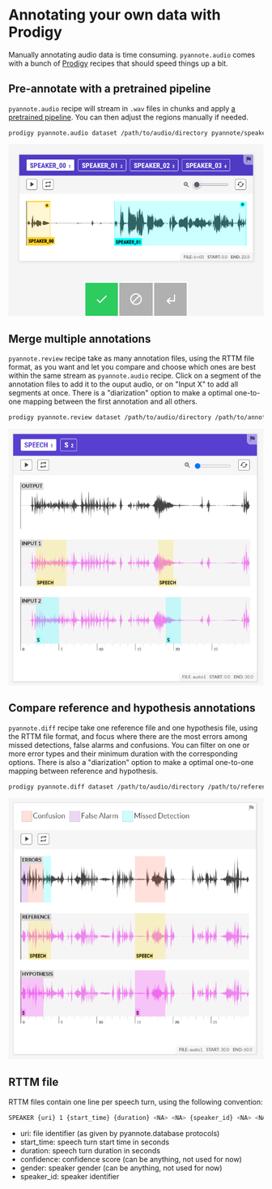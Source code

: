 # Annotating your own data with Prodigy

Manually annotating audio data is time consuming.
`pyannote.audio` comes with a bunch of [Prodigy](https://prodi.gy) recipes that should speed things up a bit.

## Pre-annotate with a pretrained pipeline

`pyannote.audio` recipe will stream in `.wav` files in chunks and apply [a pretrained pipeline](https://huggingface.co/models?other=pyannote-audio-pipeline). You can then adjust the regions manually if needed.

```bash
prodigy pyannote.audio dataset /path/to/audio/directory pyannote/speaker-segmentation
```

![pyannote.audio screenshot](./assets/prodigy-pyannote.audio.png)

## Merge multiple annotations

`pyannote.review` recipe take as many annotation files, using the RTTM file format, as you want and let you compare and choose which ones are best within the same stream as `pyannote.audio` recipe.
Click on a segment of the annotation files to add it to the ouput audio, or on "Input X" to add all segments at once.
There is a "diarization" option to make a optimal one-to-one mapping between the first annotation and all others.

```bash
prodigy pyannote.review dataset /path/to/audio/directory /path/to/annotations/1.rttm,/path/to/annotations/2.rttm,/path/to/annotations/3.rttm
```

![pyannote.review screenshot](./assets/pyannote.review.PNG)

## Compare reference and hypothesis annotations

`pyannote.diff` recipe take one reference file and one hypothesis file, using the RTTM file format, and focus where there are the most errors among missed detections, false alarms and confusions.
You can filter on one or more error types and their minimum duration with the corresponding options.
There is also a "diarization" option to make a optimal one-to-one mapping between reference and hypothesis.

```bash
prodigy pyannote.diff dataset /path/to/audio/directory /path/to/reference.rttm /path/to/hypothesis.rttm
```

![pyannote.diff screenshot](./assets/pyannote.diff.PNG)

## RTTM file

RTTM files contain one line per speech turn, using the following convention:

```bash
SPEAKER {uri} 1 {start_time} {duration} <NA> <NA> {speaker_id} <NA> <NA>
```
* uri: file identifier (as given by pyannote.database protocols)
* start_time: speech turn start time in seconds
* duration: speech turn duration in seconds
* confidence: confidence score (can be anything, not used for now)
* gender: speaker gender (can be anything, not used for now)
* speaker_id: speaker identifier
